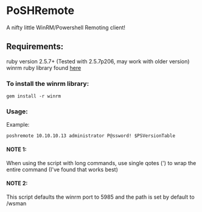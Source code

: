 # PoSHRemote
A nifty little WinRM/Powershell Remoting client!

## Requirements:
ruby version 2.5.7+ (Tested with 2.5.7p206, may work with older version)
winrm ruby library found [here](https://github.com/WinRb/WinRM)

### To install the winrm library:

```shell
gem install -r winrm
```

### Usage:
Example:
```shell
poshremote 10.10.10.13 administrator P@ssword! $PSVersionTable
```
#### NOTE 1:
When using the script with long commands, use single qotes (') to wrap the entire command (I've found that works best)

#### NOTE 2:
This script defaults the winrm port to 5985 and the path is set by default to /wsman
